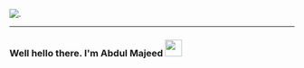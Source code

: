 ![.](https://res.cloudinary.com/dxpukw2x1/image/upload/v1622909349/_LinkedIn_Banner_1_qjozj7.png)
___
### Well hello there. I'm Abdul Majeed <img src="https://res.cloudinary.com/dxpukw2x1/image/upload/v1622918648/animation_640_kpk3ubf2_sibloc.gif" width="30px" >
